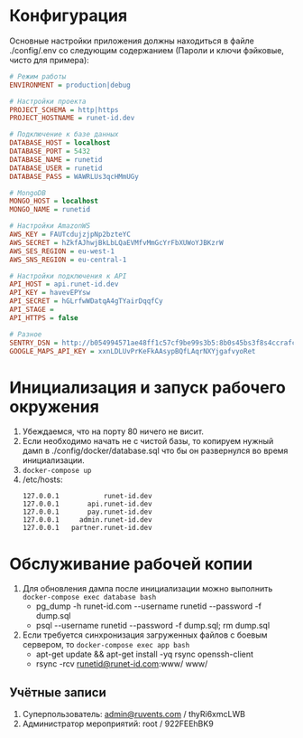 # Конфигурация

Основные настройки приложения должны находиться в файле ./config/.env
со следующим содержанием (Пароли и ключи фэйковые, чисто для примера):

```ini
# Режим работы
ENVIRONMENT = production|debug

# Настройки проекта
PROJECT_SCHEMA = http|https
PROJECT_HOSTNAME = runet-id.dev

# Подключение к базе данных
DATABASE_HOST = localhost
DATABASE_PORT = 5432
DATABASE_NAME = runetid
DATABASE_USER = runetid
DATABASE_PASS = WAWRLUs3qcHMmUGy

# MongoDB
MONGO_HOST = localhost
MONGO_NAME = runetid

# Настройки AmazonWS
AWS_KEY = FAUTcdujzjpNp2bzteYC
AWS_SECRET = hZkfAJhwjBkLbLQaEVMfvMmGcYrFbXUWoYJBKzrW
AWS_SES_REGION = eu-west-1
AWS_SNS_REGION = eu-central-1

# Настройки подключения к API
API_HOST = api.runet-id.dev
API_KEY = havevEPYsw
API_SECRET = hGLrfwWDatqA4gTYairDqqfCy
API_STAGE =
API_HTTPS = false

# Разное
SENTRY_DSN = http://b054994571ae48ff1c57cf9be99s3b5:8b0s45bs3f8s4ccrafc64sfp45bda890@sentry.ruvents.com/2
GOOGLE_MAPS_API_KEY = xxnLDLUvPrKeFkAAsypBQfLAqrNXYjgafvyoRet
```

# Инициализация и запуск рабочего окружения

1. Убеждаемся, что на порту 80 ничего не висит.
2. Если необходимо начать не с чистой базы, то копируем нужный дамп в ./config/docker/database.sql
   что бы он развернулся во время инициализации.
3. `docker-compose up`
4. /etc/hosts:
   ```
   127.0.0.1           runet-id.dev
   127.0.0.1       api.runet-id.dev
   127.0.0.1       pay.runet-id.dev
   127.0.0.1     admin.runet-id.dev
   127.0.0.1   partner.runet-id.dev
   ```

# Обслуживание рабочей копии

1. Для обновления дампа после инициализации можно выполнить `docker-compose exec database bash`
   * pg_dump -h runet-id.com --username runetid --password -f dump.sql
   * psql --username runetid --password -f dump.sql; rm dump.sql
2. Если требуется синхронизация загруженных файлов с боевым сервером, то `docker-compose exec app bash`
   * apt-get update && apt-get install -yq rsync openssh-client
   * rsync -rcv runetid@runet-id.com:www/ www/

## Учётные записи

1. Cуперпользователь: admin@ruvents.com / thyRi6xmcLWB
2. Администратор мероприятий: root / 922FEEhBK9
